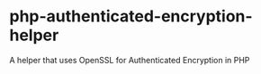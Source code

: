 php-authenticated-encryption-helper
===================================

A helper that uses OpenSSL for Authenticated Encryption in PHP